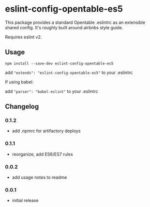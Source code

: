 # eslint-config-opentable-es5

This package provides a standard Opentable .eslintrc as an extensible shared config. It's roughly built around airbnbs style guide.

Requires eslint v2.

## Usage

```shell
npm install --save-dev eslint-config-opentable-es5
```

add `"extends": "eslint-config-opentable-es5"` to your .eslintrc

If using babel:

add `"parser": "babel-eslint"` to your .eslintrc

## Changelog

### 0.1.2
 - add .npmrc for artifactory deploys

### 0.1.1
 - reorganize, add ES6/ES7 rules

### 0.0.2
 - add usage notes to readme

### 0.0.1
 - initial release
